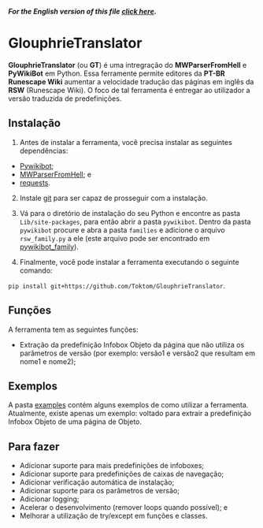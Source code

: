 _**For the English version of this file [click here](README.md).**_

# GlouphrieTranslator

**GlouphrieTranslator** (ou **GT**) é uma intregração do **MWParserFromHell** e **PyWikiBot** em Python. Essa ferramente permite editores da **PT-BR Runescape Wiki** aumentar a velocidade tradução das páginas em inglês da **RSW** (Runescape Wiki). O foco de tal ferramenta é entregar ao utilizador a versão traduzida de predefinições.

## Instalação

1. Antes de instalar a ferramenta, você precisa instalar as seguintes dependências:

- [Pywikibot](https://github.com/wikimedia/pywikibot);
- [MWParserFromHell](https://github.com/earwig/mwparserfromhell); e
- [requests](https://github.com/psf/requests).

2. Instale [git](https://git-scm.com/) para ser capaz de prosseguir com a instalação.

3. Vá para o diretório de instalação do seu Python e encontre as pasta `Lib/site-packages`, para então abrir a pasta `pywikibot`. Dentro da pasta `pywikibot` procure e abra a pasta `families` e adicione o arquivo `rsw_family.py` a ele (este arquivo pode ser encontrado em [pywikibot_family](pywikibot_family)).

4. Finalmente, você pode instalar a ferramenta executando o seguinte comando:

```pip install git+https://github.com/Toktom/GlouphrieTranslator```.

## Funções

A ferramenta tem as seguintes funções:

- Extração da predefinição Infobox Objeto da página que não utiliza os parâmetros de versão (por exemplo: versão1 e versão2 que resultam em nome1 e nome2);

## Exemplos

A pasta [examples](examples) contém alguns exemplos de como utilizar a ferramenta. Atualmente, existe apenas um exemplo: voltado para extrair a predefinição Infobox Objeto de uma página de Objeto.

## Para fazer

- Adicionar suporte para mais predefinições de infoboxes;
- Adicionar suporte para predefinições de caixas de navegação;
- Adicionar verificação automática de instalação;
- Adicionar suporte para os parâmetros de versão;
- Adicionar logging;
- Acelerar o desenvolvimento (remover loops quando possível); e
- Melhorar a utilização de try/except em funções e classes.
